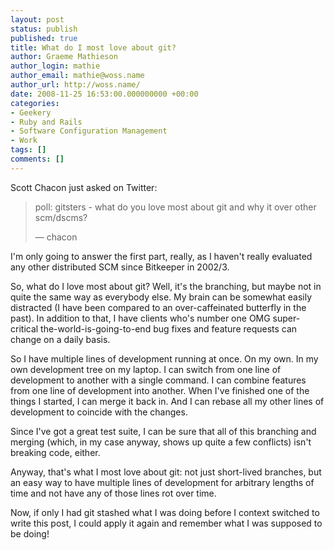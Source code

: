 ```yaml
---
layout: post
status: publish
published: true
title: What do I most love about git?
author: Graeme Mathieson
author_login: mathie
author_email: mathie@woss.name
author_url: http://woss.name/
date: 2008-11-25 16:53:00.000000000 +00:00
categories:
- Geekery
- Ruby and Rails
- Software Configuration Management
- Work
tags: []
comments: []
---
```

Scott Chacon just asked on Twitter:

> poll: gitsters - what do you love most about git and why it over other scm/dscms?
>
> — chacon

I'm only going to answer the first part, really, as I haven't really evaluated any other distributed SCM since Bitkeeper in 2002/3.

So, what do I love most about git?  Well, it's the branching, but maybe not in quite the same way as everybody else.  My brain can be somewhat easily distracted (I have been compared to an over-caffeinated butterfly in the past).  In addition to that, I have clients who's number one OMG super-critical the-world-is-going-to-end bug fixes and feature requests can change on a daily basis.

So I have multiple lines of development running at once.  On my own.  In my own development tree on my laptop.  I can switch from one line of development to another with a single command.  I can combine features from one line of development into another.  When I've finished one of the things I started, I can merge it back in.  And I can rebase all my other lines of development to coincide with the changes.

Since I've got a great test suite, I can be sure that all of this branching and merging (which, in my case anyway, shows up quite a few conflicts) isn't breaking code, either.

Anyway, that's what I most love about git: not just short-lived branches, but an easy way to have multiple lines of development for arbitrary lengths of time and not have any of those lines rot over time.

Now, if only I had git stashed what I was doing before I context switched to write this post, I could apply it again and remember what I was supposed to be doing!
